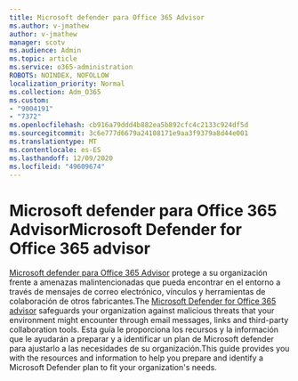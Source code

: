 ```yaml
---
title: Microsoft defender para Office 365 Advisor
ms.author: v-jmathew
author: v-jmathew
manager: scotv
ms.audience: Admin
ms.topic: article
ms.service: o365-administration
ROBOTS: NOINDEX, NOFOLLOW
localization_priority: Normal
ms.collection: Adm_O365
ms.custom:
- "9004191"
- "7372"
ms.openlocfilehash: cb916a79ddd4b882ea5b892cfc4c2133c924df5d
ms.sourcegitcommit: 3c6e777d6679a24108171e9aa3f9379a8d44e001
ms.translationtype: MT
ms.contentlocale: es-ES
ms.lasthandoff: 12/09/2020
ms.locfileid: "49609674"
---
```

# <a name="microsoft-defender-for-office-365-advisor"></a><span data-ttu-id="08656-102">Microsoft defender para Office 365 Advisor</span><span class="sxs-lookup"><span data-stu-id="08656-102">Microsoft Defender for Office 365 advisor</span></span>

<span data-ttu-id="08656-103">[Microsoft defender para Office 365 Advisor](https://go.microsoft.com/fwlink/?linkid=2146614) protege a su organización frente a amenazas malintencionadas que pueda encontrar en el entorno a través de mensajes de correo electrónico, vínculos y herramientas de colaboración de otros fabricantes.</span><span class="sxs-lookup"><span data-stu-id="08656-103">The [Microsoft Defender for Office 365 advisor](https://go.microsoft.com/fwlink/?linkid=2146614) safeguards your organization against malicious threats that your environment might encounter through email messages, links and third-party collaboration tools.</span></span> <span data-ttu-id="08656-104">Esta guía le proporciona los recursos y la información que le ayudarán a preparar y a identificar un plan de Microsoft defender para ajustarlo a las necesidades de su organización.</span><span class="sxs-lookup"><span data-stu-id="08656-104">This guide provides you with the resources and information to help you prepare and identify a Microsoft Defender plan to fit your organization's needs.</span></span>
